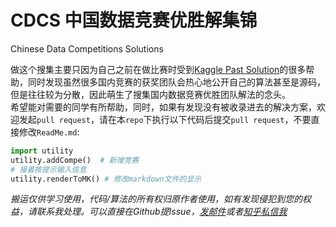 # CDCS 中国数据竞赛优胜解集锦  
Chinese Data Competitions Solutions  

做这个搜集主要只因为自己之前在做比赛时受到[Kaggle Past Solution](http://ndres.me/kaggle-past-solutions/)的很多帮助，同时发现虽然很多国内竞赛的获奖团队会热心地公开自己的算法甚至是源码，但是往往较为分散，因此萌生了搜集国内数据竞赛优胜团队解法的念头。  
希望能对需要的同学有所帮助，同时，如果有发现没有被收录进去的解决方案，欢迎发起`pull request`，请在本`repo`下执行以下代码后提交`pull request`，不要直接修改`ReadMe.md`:   

```py
import utility
utility.addCompe()  # 新增竞赛  
# 接着按提示输入信息  
utility.renderToMK() # 修改markdown文件的显示
```  

*搬运仅供学习使用，代码/算法的所有权归原作者使用，如有发现侵犯到您的权益，请联系我处理。可以直接在Github提Issue，[发邮件](mailto:lcqgeek@live.com)或者[知乎私信我](https://www.zhihu.com/people/geeking-lcq)*  



